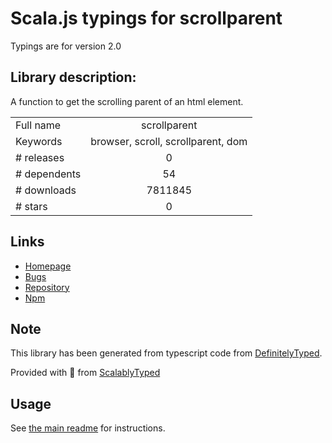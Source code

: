 
# Scala.js typings for scrollparent

Typings are for version 2.0

## Library description:
A function to get the scrolling parent of an html element.

|                    |                 |
| ------------------ | :-------------: |
| Full name          | scrollparent |
| Keywords           | browser, scroll, scrollparent, dom |
| # releases         | 0 |
| # dependents       | 54 |
| # downloads        | 7811845 |
| # stars            | 0 |

## Links
- [Homepage](https://github.com/olahol/scrollparent.js#readme)
- [Bugs](https://github.com/olahol/scrollparent.js/issues)
- [Repository](https://github.com/olahol/scrollparent.js)
- [Npm](https://www.npmjs.com/package/scrollparent)
    


## Note
This library has been generated from typescript code from [DefinitelyTyped](https://definitelytyped.org).

Provided with :purple_heart: from [ScalablyTyped](https://github.com/oyvindberg/ScalablyTyped)

## Usage
See [the main readme](../../readme.md) for instructions.


